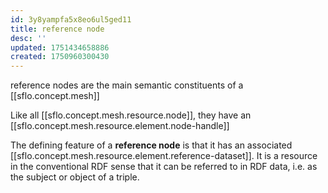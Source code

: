 ```yaml
---
id: 3y8yampfa5x8eo6ul5ged11
title: reference node
desc: ''
updated: 1751434658886
created: 1750960300430
---
```


reference nodes are the main semantic constituents of a [[sflo.concept.mesh]]

Like all [[sflo.concept.mesh.resource.node]], they have an [[sflo.concept.mesh.resource.element.node-handle]]

The defining feature of a **reference node** is that it has an associated [[sflo.concept.mesh.resource.element.reference-dataset]]. It is a resource in the conventional RDF sense that it can be referred to in RDF data, i.e. as the subject or object of a triple.
